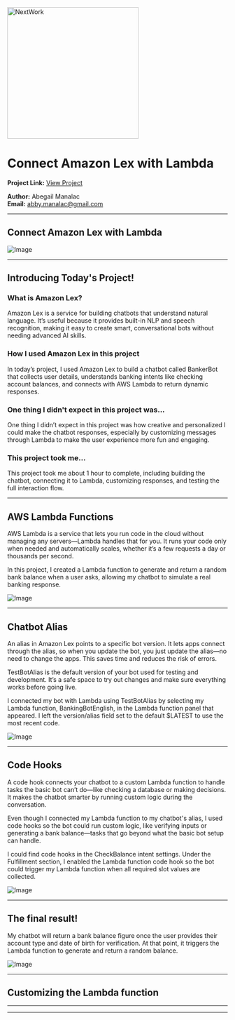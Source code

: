 <img src="https://cdn.prod.website-files.com/677c400686e724409a5a7409/6790ad949cf622dc8dcd9fe4_nextwork-logo-leather.svg" alt="NextWork" width="300" />

# Connect Amazon Lex with Lambda

**Project Link:** [View Project](http://learn.nextwork.org/projects/aws-ai-lex3)

**Author:** Abegail Manalac  
**Email:** abby.manalac@gmail.com

---

## Connect Amazon Lex with Lambda

![Image](http://learn.nextwork.org/excited_gray_zealous_miracle_fruit/uploads/aws-ai-lex3_505be5b8)

---

## Introducing Today's Project!

### What is Amazon Lex?

Amazon Lex is a service for building chatbots that understand natural language. It’s useful because it provides built-in NLP and speech recognition, making it easy to create smart, conversational bots without needing advanced AI skills.

### How I used Amazon Lex in this project

In today’s project, I used Amazon Lex to build a chatbot called BankerBot that collects user details, understands banking intents like checking account balances, and connects with AWS Lambda to return dynamic responses.

### One thing I didn't expect in this project was...

One thing I didn’t expect in this project was how creative and personalized I could make the chatbot responses, especially by customizing messages through Lambda to make the user experience more fun and engaging.

### This project took me...

This project took me about 1 hour to complete, including building the chatbot, connecting it to Lambda, customizing responses, and testing the full interaction flow.

---

## AWS Lambda Functions

AWS Lambda is a service that lets you run code in the cloud without managing any servers—Lambda handles that for you. It runs your code only when needed and automatically scales, whether it’s a few requests a day or thousands per second.

In this project, I created a Lambda function to generate and return a random bank balance when a user asks, allowing my chatbot to simulate a real banking response.

![Image](http://learn.nextwork.org/excited_gray_zealous_miracle_fruit/uploads/aws-ai-lex3_97dc2351)

---

## Chatbot Alias

An alias in Amazon Lex points to a specific bot version. It lets apps connect through the alias, so when you update the bot, you just update the alias—no need to change the apps. This saves time and reduces the risk of errors.

TestBotAlias is the default version of your bot used for testing and development. It’s a safe space to try out changes and make sure everything works before going live.

I connected my bot with Lambda using TestBotAlias by selecting my Lambda function, BankingBotEnglish, in the Lambda function panel that appeared. I left the version/alias field set to the default $LATEST to use the most recent code.

![Image](http://learn.nextwork.org/excited_gray_zealous_miracle_fruit/uploads/aws-ai-lex3_c4fc89af)

---

## Code Hooks

A code hook connects your chatbot to a custom Lambda function to handle tasks the basic bot can’t do—like checking a database or making decisions. It makes the chatbot smarter by running custom logic during the conversation.

Even though I connected my Lambda function to my chatbot's alias, I used code hooks so the bot could run custom logic, like verifying inputs or generating a bank balance—tasks that go beyond what the basic bot setup can handle.

I could find code hooks in the CheckBalance intent settings. Under the Fulfillment section, I enabled the Lambda function code hook so the bot could trigger my Lambda function when all required slot values are collected.

![Image](http://learn.nextwork.org/excited_gray_zealous_miracle_fruit/uploads/aws-ai-lex3_505be5b9)

---

## The final result!

My chatbot will return a bank balance figure once the user provides their account type and date of birth for verification. At that point, it triggers the Lambda function to generate and return a random balance.

![Image](http://learn.nextwork.org/excited_gray_zealous_miracle_fruit/uploads/aws-ai-lex3_505be5b8)

---

## Customizing the Lambda function

---

---
